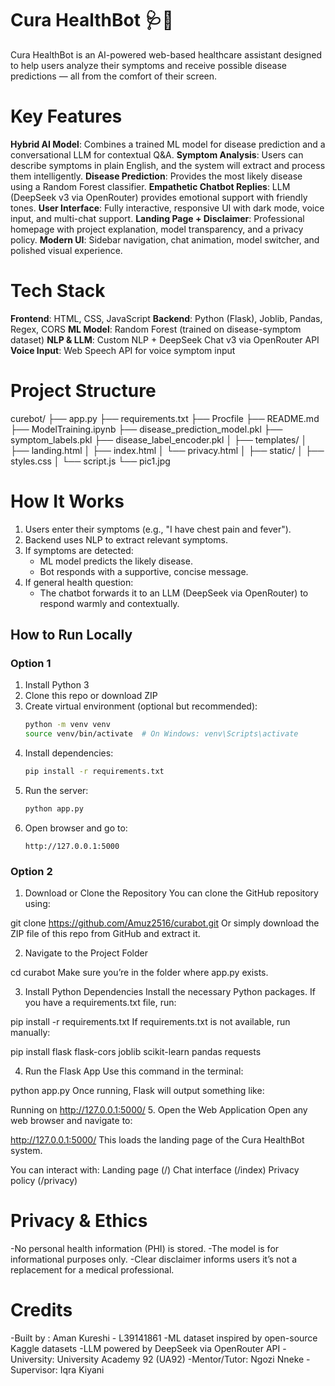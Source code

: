 # Cura HealthBot 🩺💬

Cura HealthBot is an AI-powered web-based healthcare assistant designed to help users analyze their symptoms and receive possible disease predictions — all from the comfort of their screen.

# Key Features

**Hybrid AI Model**: Combines a trained ML model for disease prediction and a conversational LLM for contextual Q&A.
**Symptom Analysis**: Users can describe symptoms in plain English, and the system will extract and process them intelligently.
**Disease Prediction**: Provides the most likely disease using a Random Forest classifier.
**Empathetic Chatbot Replies**: LLM (DeepSeek v3 via OpenRouter) provides emotional support with friendly tones.
**User Interface**: Fully interactive, responsive UI with dark mode, voice input, and multi-chat support.
**Landing Page + Disclaimer**: Professional homepage with project explanation, model transparency, and a privacy policy.
**Modern UI**: Sidebar navigation, chat animation, model switcher, and polished visual experience.

# Tech Stack

**Frontend**: HTML, CSS, JavaScript
**Backend**: Python (Flask), Joblib, Pandas, Regex, CORS
**ML Model**: Random Forest (trained on disease-symptom dataset)
**NLP & LLM**: Custom NLP + DeepSeek Chat v3 via OpenRouter API
**Voice Input**: Web Speech API for voice symptom input

# Project Structure

curebot/
├── app.py
├── requirements.txt
├── Procfile
├── README.md
├── ModelTraining.ipynb
├── disease_prediction_model.pkl
├── symptom_labels.pkl
├── disease_label_encoder.pkl
│
├── templates/
│ ├── landing.html
│ ├── index.html
│ └── privacy.html
│
├── static/
│ ├── styles.css
│ └── script.js
└── pic1.jpg

# How It Works

1. Users enter their symptoms (e.g., "I have chest pain and fever").
2. Backend uses NLP to extract relevant symptoms.
3. If symptoms are detected:
   - ML model predicts the likely disease.
   - Bot responds with a supportive, concise message.
4. If general health question:
   - The chatbot forwards it to an LLM (DeepSeek via OpenRouter) to respond warmly and contextually.

## How to Run Locally

### Option 1

1. Install Python 3
2. Clone this repo or download ZIP
3. Create virtual environment (optional but recommended):
   ```bash
   python -m venv venv
   source venv/bin/activate  # On Windows: venv\Scripts\activate
   ```
4. Install dependencies:
   ```bash
   pip install -r requirements.txt
   ```
5. Run the server:
   ```bash
   python app.py
   ```
6. Open browser and go to:
   ```
   http://127.0.0.1:5000
   ```

### Option 2

1. Download or Clone the Repository
   You can clone the GitHub repository using:

git clone https://github.com/Amuz2516/curabot.git
Or simply download the ZIP file of this repo from GitHub and extract it.

2. Navigate to the Project Folder

cd curabot
Make sure you’re in the folder where app.py exists.

3. Install Python Dependencies
   Install the necessary Python packages. If you have a requirements.txt file, run:

pip install -r requirements.txt
If requirements.txt is not available, run manually:

pip install flask flask-cors joblib scikit-learn pandas requests

4. Run the Flask App
   Use this command in the terminal:

python app.py
Once running, Flask will output something like:

Running on http://127.0.0.1:5000/ 5. Open the Web Application
Open any web browser and navigate to:

http://127.0.0.1:5000/
This loads the landing page of the Cura HealthBot system.

You can interact with:
Landing page (/)
Chat interface (/index)
Privacy policy (/privacy)

# Privacy & Ethics

-No personal health information (PHI) is stored.
-The model is for informational purposes only.
-Clear disclaimer informs users it’s not a replacement for a medical professional.

# Credits

-Built by : Aman Kureshi - L39141861
-ML dataset inspired by open-source Kaggle datasets
-LLM powered by DeepSeek via OpenRouter API
-University: University Academy 92 (UA92)
-Mentor/Tutor: Ngozi Nneke
-Supervisor: Iqra Kiyani
